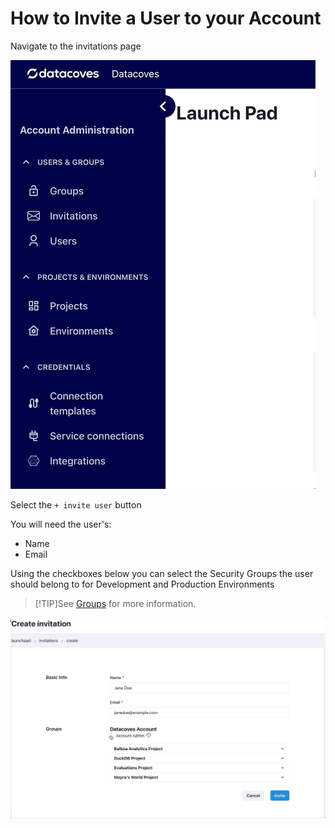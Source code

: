 # How to Invite a User to your Account 

Navigate to the invitations page

![Invitations Dropdown](./assets/menu_invitations.gif)

Select the `+ invite user` button 

You will need the user's:

- Name
- Email

Using the checkboxes below you can select the Security Groups the user should belong to for Development and Production Environments

>[!TIP]See [Groups](reference/admin-menu/groups.md) for more information.

![New Invitations](./assets/invitations_create.gif)
